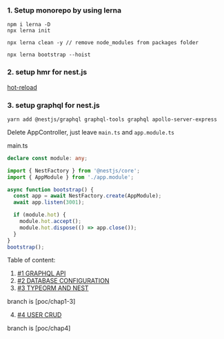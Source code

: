 ### 1. Setup monorepo by using lerna

```
npm i lerna -D
npx lerna init

npx lerna clean -y // remove node_modules from packages folder

npx lerna bootstrap --hoist
```

### 2. setup hmr for nest.js

[hot-reload](https://docs.nestjs.com/recipes/hot-reload)

### 3. setup graphql for nest.js

```
yarn add @nestjs/graphql graphql-tools graphql apollo-server-express
```

Delete AppController, just leave `main.ts` and `app.module.ts`

main.ts

```ts
declare const module: any;

import { NestFactory } from '@nestjs/core';
import { AppModule } from './app.module';

async function bootstrap() {
  const app = await NestFactory.create(AppModule);
  await app.listen(3001);

  if (module.hot) {
    module.hot.accept();
    module.hot.dispose(() => app.close());
  }
}
bootstrap();
```

Table of content:

1. [#1 GRAPHQL API](./docs/1-GRAPHQL-API.md)
2. [#2 DATABASE CONFIGURATION](./docs/2-DATABASE-CONFIGURATION.md)
3. [#3 TYPEORM AND NEST](./docs/3-TYPEORM-AND-NEST.md)

branch is [poc/chap1-3]

4. [#4 USER CRUD](./docs/4-USER-CRUD.md)

branch is [poc/chap4]
